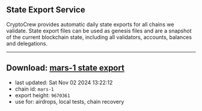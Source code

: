 ## State Export Service
CryptoCrew provides automatic daily state exports for all chains we validate. State export files can be used as genesis files and are a snapshot of the current blockchain state, including all validators, accounts, balances and delegations.

---
**Download: [mars-1 state export](https://dl-eu2.ccvalidators.com/SERVICE/mars/mars-1_export_9670361.json)**
---

- last updated: Sat Nov 02 2024 13:22:12
- chain id: `mars-1`
- export height: `9670361`
- use for: airdrops, local tests, chain recovery
